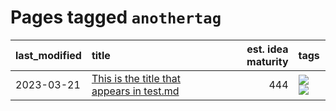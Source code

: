 # Pages tagged `anothertag`

|last_modified|title|est. idea maturity|tags
|:---|:---|---:|:---|
|2023-03-21|[This is the title that appears in test.md](test-idea.md)|444|[![](https://img.shields.io/badge/tag-anothertag-c5d714)](tags/anothertag.md) [![](https://img.shields.io/badge/tag-sometag-84f8cf)](tags/sometag.md)|